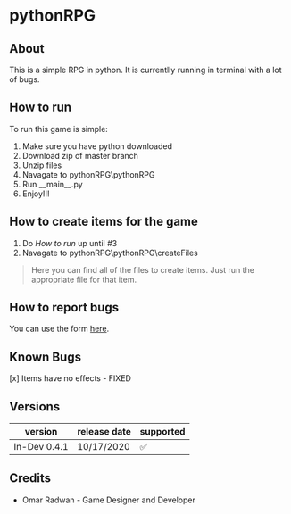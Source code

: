 # pythonRPG
## About
This is a simple RPG in python. It is currentlly running in terminal with a lot of bugs.
## How to run
To run this game is simple:
1. Make sure you have python downloaded
1. Download zip of master branch
1. Unzip files
1. Navagate to pythonRPG\pythonRPG
1. Run \_\_main\_\_.py
1. Enjoy!!!
## How to create items for the game
1. Do *How to run* up until #3
1. Navagate to pythonRPG\pythonRPG\createFiles
> Here you can find all of the files to create items. Just run the appropriate file for that item.
## How to report bugs
You can use the form [here](https://forms.gle/oGyif3WPF89d975y6).
## Known Bugs
[x] Items have no effects - FIXED
## Versions
version | release date | supported
------- | ------------ | ---------
In-Dev 0.4.1   | 10/17/2020  | :white_check_mark:
## Credits
* Omar Radwan - Game Designer and Developer